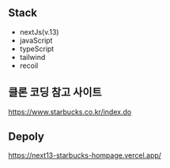 ## Stack

-   nextJs(v.13)
-   javaScript
-   typeScript
-   tailwind
-   recoil

## 클론 코딩 참고 사이트

https://www.starbucks.co.kr/index.do

## Depoly

https://next13-starbucks-hompage.vercel.app/
